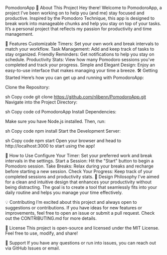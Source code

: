 PomodoroApp
🌟 About This Project
Hey there! Welcome to PomodoroApp, a project I’ve been working on to help you (and me) stay focused and productive. Inspired by the Pomodoro Technique, this app is designed to break work into manageable chunks and help you stay on top of your tasks. It’s a personal project that reflects my passion for productivity and time management.

🚀 Features
Customizable Timers: Set your own work and break intervals to match your workflow.
Task Management: Add and keep track of tasks to stay organized.
Friendly Reminders: Get notifications to help you stay on schedule.
Productivity Stats: View how many Pomodoro sessions you've completed and track your progress.
Simple and Elegant Design: Enjoy an easy-to-use interface that makes managing your time a breeze.
🛠 Getting Started
Here’s how you can get up and running with PomodoroApp:

Clone the Repository:

sh
Copy code
git clone https://github.com/nlibenn/PomodoroApp.git
Navigate into the Project Directory:

sh
Copy code
cd PomodoroApp
Install Dependencies:

Make sure you have Node.js installed. Then, run:

sh
Copy code
npm install
Start the Development Server:

sh
Copy code
npm start
Open your browser and head to http://localhost:3000 to start using the app!

📅 How to Use
Configure Your Timer: Set your preferred work and break intervals in the settings.
Start a Session: Hit the "Start" button to begin a Pomodoro session.
Take Breaks: Relax during your breaks and recharge before starting a new session.
Check Your Progress: Keep track of your completed sessions and productivity stats.
🎨 Design Philosophy
I’ve aimed for a clean and intuitive design that enhances your productivity without being distracting. The goal is to create a tool that seamlessly fits into your daily routine and helps you manage your time effectively.

💡 Contributing
I’m excited about this project and always open to suggestions or contributions. If you have ideas for new features or improvements, feel free to open an issue or submit a pull request. Check out the CONTRIBUTING.md for more details.

📝 License
This project is open-source and licensed under the MIT License. Feel free to use, modify, and share!

🤝 Support
If you have any questions or run into issues, you can reach out via GitHub Issues or email.